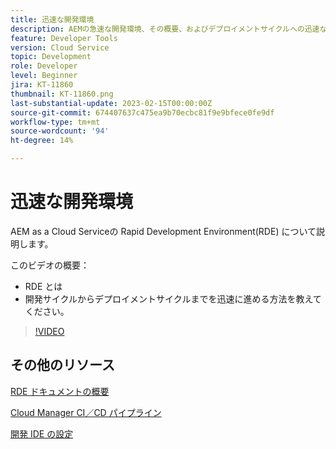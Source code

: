 ```yaml
---
title: 迅速な開発環境
description: AEMの急速な開発環境、その概要、およびデプロイメントサイクルへの迅速な開発に役立つ方法について説明します。
feature: Developer Tools
version: Cloud Service
topic: Development
role: Developer
level: Beginner
jira: KT-11860
thumbnail: KT-11860.png
last-substantial-update: 2023-02-15T00:00:00Z
source-git-commit: 674407637c475ea9b70ecbc81f9e9bfece0fe9df
workflow-type: tm+mt
source-wordcount: '94'
ht-degree: 14%

---
```



# 迅速な開発環境

AEM as a Cloud Serviceの Rapid Development Environment(RDE) について説明します。

このビデオの概要：

- RDE とは
- 開発サイクルからデプロイメントサイクルまでを迅速に進める方法を教えてください。

>[!VIDEO](https://video.tv.adobe.com/v/3414128/?quality=12&learn=on)

## その他のリソース


[RDE ドキュメントの概要](https://experienceleague.adobe.com/docs/experience-manager-cloud-service/content/implementing/developing/rapid-development-environments.html#introduction)

[Cloud Manager CI／CD パイプライン](https://experienceleague.adobe.com/docs/experience-manager-cloud-service/content/implementing/using-cloud-manager/cicd-pipelines/introduction-ci-cd-pipelines.html)

[開発 IDE の設定](https://experienceleague.adobe.com/docs/experience-manager-learn/cloud-service/local-development-environment-set-up/development-tools.html?lang=ja)
